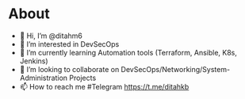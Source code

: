 # About

- 👋 Hi, I’m @ditahm6
- 👀 I’m interested in DevSecOps
- 🌱 I’m currently learning Automation tools (Terraform, Ansible, K8s, Jenkins)
- 💞️ I’m looking to collaborate on DevSecOps/Networking/System-Administration Projects
- 📫 How to reach me #Telegram https://t.me/ditahkb

<!---
ditahm6/ditahm6 is a ✨ special ✨ repository because its `README.md` (this file) appears on your GitHub profile.
You can click the Preview link to take a look at your changes.
--->
